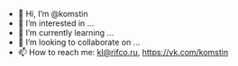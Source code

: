 - 👋 Hi, I’m @komstin
- 👀 I’m interested in ...
- 🌱 I’m currently learning ...
- 💞️ I’m looking to collaborate on ...
- 📫 How to reach me: kl@rifco.ru, https://vk.com/komstin

<!---
komstin/komstin is a ✨ special ✨ repository because its `README.md` (this file) appears on your GitHub profile.
You can click the Preview link to take a look at your changes.
--->
